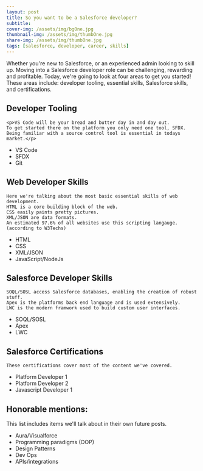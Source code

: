 ```yaml
---
layout: post
title: So you want to be a Salesforce developer?
subtitle:
cover-img: /assets/img/bgOne.jpg
thumbnail-img: /assets/img/thumbOne.jpg
share-img: /assets/img/thumbOne.jpg
tags: [salesforce, developer, career, skills]
---
```


Whether you're new to Salesforce, or an experienced admin looking to skill up. Moving into a Salesforce developer role can be challenging, rewarding and profitable. Today, we're going to look at four areas to get you started! These areas include: developer tooling, essential skills, Salesforce skills, and certifications.

## Developer Tooling

    <p>VS Code will be your bread and butter day in and day out.
    To get started there on the platform you only need one tool, SFDX.
    Being familiar with a source control tool is essential in todays market.</p>

<ul>
  <li>VS Code</li>
  <li>SFDX</li>
  <li>Git</li>
</ul>

## Web Developer Skills

    Here we're talking about the most basic essential skills of web development.
    HTML is a core building block of the web.
    CSS easily paints pretty pictures.
    XML/JSON are data formats.
    An estimated 97.6% of all websites use this scripting langauge. (according to W3Techs)

<ul>
  <li>HTML</li>
  <li>CSS</li>
  <li>XML/JSON</li>
  <li>JavaScript/NodeJs</li>
</ul>

## Salesforce Developer Skills

    SOQL/SOSL access Salesforce databases, enabling the creation of robust stuff.
    Apex is the platforms back end language and is used extensively.
    LWC is the modern framwork used to build custom user interfaces.

<ul>
  <li>SOQL/SOSL</li>
  <li>Apex</li>
  <li>LWC</li>
</ul>

## Salesforce Certifications

    These certifications cover most of the content we've covered.

<ul>
  <li>Platform Developer 1</li>
  <li>Platform Developer 2</li>
  <li>Javascript Developer 1</li>
</ul>

## Honorable mentions:

This list includes items we'll talk about in their own future posts.

<ul>
  <li>Aura/Visualforce</li>
  <li>Programming paradigms (OOP)</li>
  <li>Design Patterns</li>
  <li>Dev Ops</li>
  <li>APIs/integrations</li>
</ul>

